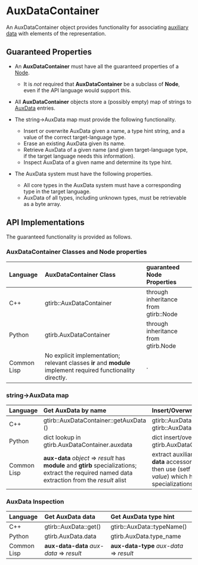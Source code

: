 AuxDataContainer
================

An AuxDataContainer object provides functionality for associating
[auxiliary data](../AuxData.md) with elements of the representation.

Guaranteed Properties
---------------------

- An **AuxDataContainer** must have all the guaranteed properties of a
  [Node](Node.md).
  - It is *not* required that **AuxDataContainer** be a subclass of
    **Node**, even if the API language would support this.

- All **AuxDataContainer** objects store a (possibly empty) map of
  strings to [AuxData](../AuxData.md) entries.

- The string->AuxData map must provide the following functionality.
  - Insert or overwrite AuxData given a name, a type hint string, and
    a value of the correct target-language type.
  - Erase an existing AuxData given its name.
  - Retrieve AuxData of a given name (and given target-language type,
    if the target language needs this information).
  - Inspect AuxData of a given name and determine its type hint.

- The AuxData system must have the following properties.
  - All core types in the AuxData system must have a corresponding
    type in the target language.
  - AuxData of all types, including unknown types, must be retrievable
    as a byte array.





API Implementations
-------------------

The guaranteed functionality is provided as follows.

### AuxDataContainer Classes and Node properties

| Language    | AuxDataContainer Class  | guaranteed Node Properties           |
|:------------|:------------------------|:-------------------------------------|
| C++         | gtirb::AuxDataContainer | through inheritance from gtirb::Node |
| Python      | gtirb.AuxDataContainer  | through inheritance from gtirb.Node  |
| Common Lisp | No explicit implementation; relevant classes **ir** and **module** implement required functionality directly. | . |

### string->AuxData map



| Language    | Get AuxData by name  | Insert/Overwrite AuxData  | Erase AuxData   |
|:------------|:---------------------|:--------------------------|:----------------|
| C++         |  gtirb::AuxDataContainer::getAuxData () | gtirb::AuxDataContainer::addAuxData(), gtirb::AuxData::operator=() | gtirb::AuxDataContainer::removeAuxData() |
| Python      | dict lookup in gtirb.AuxDataContainer.auxdata | dict insert/overwrite on gtirb.AuxDataContainer.auxdata | dict pop on gtirb.AuxDataContainer.auxdata |
| Common Lisp | **aux-data** *object* => *result* has **module** and **gtirb** specializations; extract the required named data extraction from the *result* alist |  extract auxiliary data alist with **aux-data** accessor, update alist as needed, then use (setf (**aux-data** *object*) *new-value*) which has **module** and **gtirb** specializations | as for insert/overwrite |


### AuxData Inspection


| Language    | Get AuxData data                         | Get AuxData type hint                    |
|:------------|:-----------------------------------------|:-----------------------------------------|
| C++         | gtirb::AuxData::get()                    | gtirb::AuxData::typeName()               |
| Python      | gtirb.AuxData.data                       | gtirb.AuxData.type_name                  |
| Common Lisp | **aux-data-data** *aux-data* => *result* | **aux-data-type** *aux-data* => *result* |
